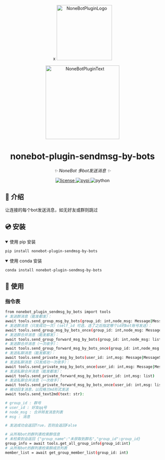 <div align="center">x
  <a href="https://v2.nonebot.dev/store"><img src="https://github.com/A-kirami/nonebot-plugin-template/blob/resources/nbp_logo.png" width="180" height="180" alt="NoneBotPluginLogo"></a>
  <br>
  <p><img src="https://github.com/A-kirami/nonebot-plugin-template/blob/resources/NoneBotPlugin.svg" width="240" alt="NoneBotPluginText"></p>
</div>

<div align="center">

# nonebot-plugin-sendmsg-by-bots

_✨ NoneBot 多bot发送消息 ✨_


<a href="./LICENSE">
    <img src="https://img.shields.io/github/license/nek0us/nonebot-plugin-sendmsg-by-bots.svg" alt="license">
</a>
<a href="https://pypi.python.org/pypi/nonebot-plugin-sendmsg-by-bots">
    <img src="https://img.shields.io/pypi/v/nonebot-plugin-sendmsg-by-bots.svg" alt="pypi">
</a>
<img src="https://img.shields.io/badge/python-3.10+-blue.svg" alt="python">

</div>

## 📖 介绍

让连接的每个bot发送消息，如无好友或群则跳过

## 💿 安装

<details open>
<summary>使用 pip 安装</summary>

    pip install nonebot-plugin-sendmsg-by-bots
</details>
<details open>
<summary>使用 conda 安装</summary>

    conda install nonebot-plugin-sendmsg-by-bots
</details>



## 🎉 使用
### 指令表

```bash
from nonebot_plugin_sendmsg_by_bots import tools
# 发送群消息（能发都发）：
await tools.send_group_msg_by_bots(group_id: int,node_msg: Message|MessageSegment|str)
# 发送群消息（只发成功一次）(self_id 可选，选了之后指定哪个id的bot账号发送）：
await tools.send_group_msg_by_bots_once(group_id: int,node_msg: Message|MessageSegment|str,self_id: Optional[str] = None)
# 发送群合并消息（能发都发）：
await tools.send_group_forward_msg_by_bots(group_id: int,node_msg: list)
# 发送群合并消息（一次收手）：
await tools.send_group_forward_msg_by_bots_once(group_id: int,node_msg: list,self_id: Optional[str] = None)
# 发送私聊消息（能发都发）：
await tools.send_private_msg_by_bots(user_id: int,msg: Message|MessageSegment|str)
# 发送私聊消息（只发成功一次收手）：
await tools.send_private_msg_by_bots_once(user_id: int,msg: Message|MessageSegment|str,self_id: Optional[str] = None)
# 发送私聊合并消息（能发都发）：
await tools.send_private_forward_msg_by_bots(user_id: int,msg: list)
# 发送私聊合并消息（一次收手）：
await tools.send_private_forward_msg_by_bots_once(user_id: int,msg: lis,self_id: Optional[str] = Nonet)
# 被动回复消息，以拉格兰md形式发送
await tools.send_text2md(text: str):

# group_id : 群号
# user_id : 好友qq号
# node_msg : 合并转发消息列表
# msg : 消息

# 发送成功会返回True，否则会返回False

# 从所有bot的群列表检索群信息
# 未检索到会返回 {"group_name":"未获取到群名","group_id":group_id}
group_info = await tools.get_all_group_info(group_id:int)
# 从所有bot的群列表检索群成员列表
member_list = await get_group_member_list(group_id: int)

```
